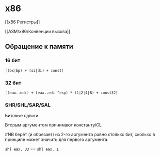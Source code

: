 # x86

[[x86 Регистры]]

[[ASM/x86/Конвенции вызова]]

## Обращение к памяти

### 16 бит

`[(bx|bp) + (si|di) + const]`

### 32 бит

`[(eax..edi) + (eax..edi ^esp) * (1|2|4|8) + const32]`

### SHR/SHL/SAR/SAL

Битовые сдвиги

Вторым аргументом принимают константу/CL

#NB берёт (и обрезает) из 2-го аргумента ровно столько бит, сколько в принципе может значить для первого аргумента:

`shl eax, 33` == `shl eax, 1`